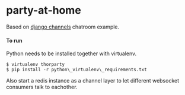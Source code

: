 # party-at-home
Based on [django channels](https://channels.readthedocs.io/en/stable/) chatroom example.
#### To run 
Python needs to be installed together with virtualenv.
```
$ virtualenv thorparty
$ pip install -r python\_virtualenv\_requirements.txt
```
Also start a redis instance as a channel layer to let different websocket consumers talk to eachother.
